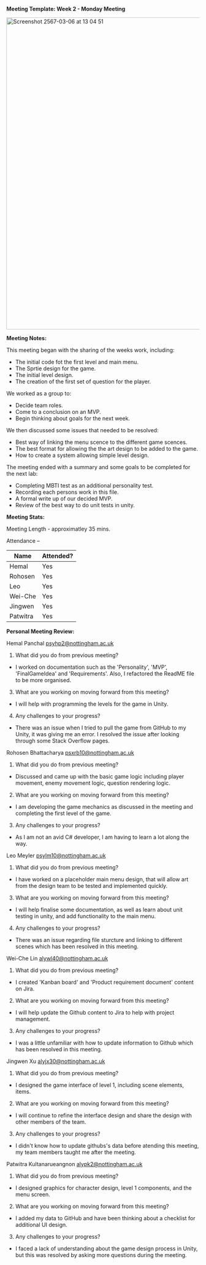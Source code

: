 **Meeting Template: Week 2 - Monday Meeting**

<img width="813" alt="Screenshot 2567-03-06 at 13 04 51" src="https://github.com/Roho7/comp4024/assets/158864988/65c1dc70-f670-4904-ace0-f9b9533d6081">

**Meeting Notes:**

This meeting began with the sharing of the weeks work, including:

- The initial code fot the first level and main menu.
- The Sprtie design for the game.
- The initial level design.
- The creation of the first set of question for the player.

We worked as a group to:

- Decide team roles.
- Come to a conclusion on an MVP.
- Begin thinking about goals for the next week.

We then discussed some issues that needed to be resolved:

- Best way of linking the menu scence to the different game scences.
- The best format for allowing the the art design to be added to the game.
- How to create a system allowing simple level design.

The meeting ended with a summary and some goals to be completed for the next lab:

- Completing MBTI test as an additional personality test.
- Recording each persons work in this file.
- A formal write up of our decided MVP.
- Review of the best way to do unit tests in unity.

**Meeting Stats:**

Meeting Length - approximatley 35 mins.

Attendance –

| Name     | Attended? |
| -------- | --------- |
| Hemal    | Yes       |
| Rohosen  | Yes       |
| Leo      | Yes       |
| Wei-Che  | Yes       |
| Jingwen  | Yes       |
| Patwitra | Yes       |

**Personal Meeting Review:**

Hemal Panchal [psyhp2@nottingham.ac.uk](mailto:psyhp2@nottingham.ac.uk)

1. What did you do from previous meeting?

- I worked on documentation such as the 'Personality', 'MVP', 'FinalGameIdea' and 'Requirements'. Also, I refactored the ReadME file to be more organised.

3. What are you working on moving forward from this meeting?

- I will help with programming the levels for the game in Unity.

4. Any challenges to your progress?

- There was an issue when I tried to pull the game from GitHub to my Unity, it was giving me an error. I resolved the issue after looking through some Stack Overflow pages.

Rohosen Bhattacharya [psxrb10@nottingham.ac.uk](mailto:psxrb10@nottingham.ac.uk)

1. What did you do from previous meeting?

- Discussed and came up with the basic game logic including player movement, enemy movement logic, question rendering logic.

2. What are you working on moving forward from this meeting?

- I am developing the game mechanics as discussed in the meeting and completing the first level of the game.

3. Any challenges to your progress?

- As I am not an avid C# developer, I am having to learn a lot along the way.

Leo Meyler [psylm10@nottingham.ac.uk](mailto:psylm10@nottingham.ac.uk)

1. What did you do from previous meeting?

- I have worked on a placeholder main menu design, that will allow art from the design team to be tested and implemented quickly.

3. What are you working on moving forward from this meeting?

- I will help finalise some documentation, as well as learn about unit testing in unity, and add functionality to the main menu.

4. Any challenges to your progress?

- There was an issue regarding file sturcture and linking to different scenes which has been resolved in this meeting.

Wei-Che Lin [alywl40@nottingham.ac.uk](mailto:alywl40@nottingham.ac.uk)

1. What did you do from previous meeting?

- I created 'Kanban board' and 'Product requirement document' content on Jira.

2. What are you working on moving forward from this meeting?

- I will help update the Github content to Jira to help with project management.

3. Any challenges to your progress?

- I was a little unfamiliar with how to update information to Github which has been resolved in this meeting.

Jingwen Xu [alyjx30@nottingham.ac.uk](mailto:alyjx30@nottingham.ac.uk)

1. What did you do from previous meeting?

- I designed the game interface of level 1, including scene elements, items.

2. What are you working on moving forward from this meeting?

- I will continue to refine the interface design and share the design with other members of the team.

3. Any challenges to your progress?

- I didn't know how to update githubs's data before atending this meeting, my team members taught me after the meeting.

Patwitra Kultanarueangnon [alypk2@nottingham.ac.uk](mailto:alypk2@nottingham.ac.uk)

1. What did you do from previous meeting?

- I designed graphics for character design, level 1 components, and the menu screen.

2. What are you working on moving forward from this meeting?

- I added my data to GitHub and have been thinking about a checklist for additional UI design.

3. Any challenges to your progress?

- I faced a lack of understanding about the game design process in Unity, but this was resolved by asking more questions during the meeting.
